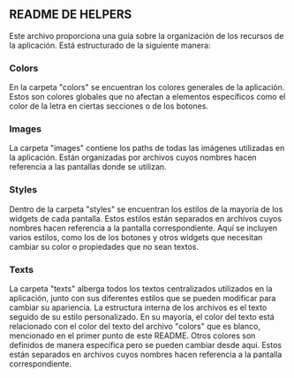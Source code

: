 ## README DE HELPERS

Este archivo proporciona una guía sobre la organización de los recursos de la aplicación. Está estructurado de la siguiente manera:

### Colors
En la carpeta "colors" se encuentran los colores generales de la aplicación. Estos son colores globales que no afectan a elementos específicos como el color de la letra en ciertas secciones o de los botones.

### Images
La carpeta "images" contiene los paths de todas las imágenes utilizadas en la aplicación. Están organizadas por archivos cuyos nombres hacen referencia a las pantallas donde se utilizan.

### Styles
Dentro de la carpeta "styles" se encuentran los estilos de la mayoría de los widgets de cada pantalla. Estos estilos están separados en archivos cuyos nombres hacen referencia a la pantalla correspondiente. Aquí se incluyen varios estilos, como los de los botones y otros widgets que necesitan cambiar su color o propiedades que no sean textos.

### Texts
La carpeta "texts" alberga todos los textos centralizados utilizados en la aplicación, junto con sus diferentes estilos que se pueden modificar para cambiar su apariencia. La estructura interna de los archivos es el texto seguido de su estilo personalizado. En su mayoría, el color del texto está relacionado con el color del texto del archivo "colors" que es blanco, mencionado en el primer punto de este README. Otros colores son definidos de manera específica pero se pueden cambiar desde aqui. Estos están separados en archivos cuyos nombres hacen referencia a la pantalla correspondiente.
